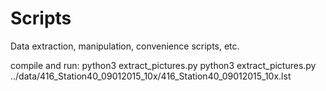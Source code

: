 # Scripts

Data extraction, manipulation, convenience scripts, etc.

compile and run:
python3 extract_pictures.py <path to lst file> <path to cla file>
python3 extract_pictures.py ../data/416_Station40_09012015_10x/416_Station40_09012015_10x.lst
